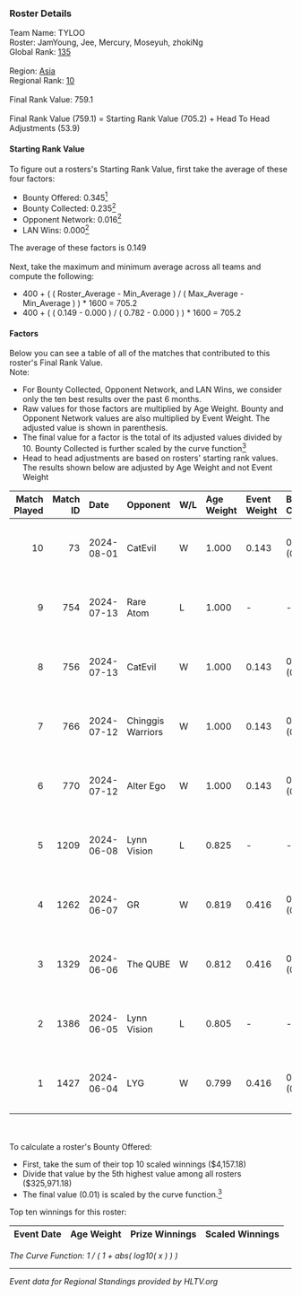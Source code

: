 ### Roster Details<br />
Team Name: TYLOO<br />
Roster: JamYoung, Jee, Mercury, Moseyuh, zhokiNg<br />
Global Rank: [135](../standings_global.md)<br />
<br />
Region: [Asia]( ../standings_asia.md)<br />
Regional Rank: [10]( ../standings_asia.md)<br />
<br />
Final Rank Value:  759.1<br />
<br />
Final Rank Value (759.1) = Starting Rank Value (705.2) + Head To Head Adjustments (53.9)<br />

#### Starting Rank Value<br />
To figure out a rosters's Starting Rank Value, first take the average of these four factors:<br />
- Bounty Offered: 0.345[<sup>1</sup>](#table2)
- Bounty Collected: 0.235[<sup>2</sup>](#table1)
- Opponent Network: 0.016[<sup>2</sup>](#table1)
- LAN Wins: 0.000[<sup>2</sup>](#table1)

The average of these factors is 0.149<br />
<br />
Next, take the maximum and minimum average across all teams and compute the following:<br />
- 400 + ( ( Roster_Average - Min_Average ) / ( Max_Average - Min_Average ) ) * 1600 = 705.2
- 400 + ( ( 0.149 - 0.000 ) / ( 0.782 - 0.000 ) ) * 1600 = 705.2


#### Factors<br />
Below you can see a table of all of the matches that contributed to this roster's Final Rank Value.<br />
Note:<br />

- For Bounty Collected, Opponent Network, and LAN Wins, we consider only the ten best results over the past 6 months.
- Raw values for those factors are multiplied by Age Weight. Bounty and Opponent Network values are also multiplied by Event Weight. The adjusted value is shown in parenthesis.
- The final value for a factor is the total of its adjusted values divided by 10. Bounty Collected is further scaled by the curve function[<sup>3</sup>](#curveFunction)
- Head to head adjustments are based on rosters' starting rank values. The results shown below are adjusted by Age Weight and not Event Weight
<span id="table1"></span><br />


| Match Played | Match ID | Date       | Opponent          | W/L | Age Weight | Event Weight | Bounty Collected | Opponent Network | LAN Wins  | H2H Adj. | Roster                                   |
| -: | -: | :- | :- | :- | :- | :- | :- | :- | :- | -: | :- |
|           10 |       73 | 2024-08-01 | CatEvil           | W   | 1.000      | 0.143        | 0.000 (0.000)    | 0.243 (0.035)    | 0 (0.000) |    10.89 | JamYoung, Jee, Mercury, Moseyuh, zhokiNg |
|            9 |      754 | 2024-07-13 | Rare Atom         | L   | 1.000      | -            | -                | -                | -         |   -14.93 | JamYoung, Jee, Mercury, Moseyuh, zhokiNg |
|            8 |      756 | 2024-07-13 | CatEvil           | W   | 1.000      | 0.143        | 0.000 (0.000)    | 0.243 (0.035)    | 0 (0.000) |     9.85 | JamYoung, Jee, Mercury, Moseyuh, zhokiNg |
|            7 |      766 | 2024-07-12 | Chinggis Warriors | W   | 1.000      | 0.143        | 0.000 (0.000)    | 0.159 (0.023)    | 0 (0.000) |    16.38 | JamYoung, Jee, Mercury, Moseyuh, zhokiNg |
|            6 |      770 | 2024-07-12 | Alter Ego         | W   | 1.000      | 0.143        | 0.000 (0.000)    | 0.081 (0.012)    | 0 (0.000) |     6.75 | JamYoung, Jee, Mercury, Moseyuh, zhokiNg |
|            5 |     1209 | 2024-06-08 | Lynn Vision       | L   | 0.825      | -            | -                | -                | -         |    -5.20 | JamYoung, k4Mi, Mercury, Moseyuh, zdr    |
|            4 |     1262 | 2024-06-07 | GR                | W   | 0.819      | 0.416        | 0.008 (0.003)    | 0.078 (0.027)    | 0 (0.000) |    10.89 | JamYoung, k4Mi, Mercury, Moseyuh, zdr    |
|            3 |     1329 | 2024-06-06 | The QUBE          | W   | 0.812      | 0.416        | 0.005 (0.002)    | 0.065 (0.022)    | 0 (0.000) |    11.38 | JamYoung, k4Mi, Mercury, Moseyuh, zdr    |
|            2 |     1386 | 2024-06-05 | Lynn Vision       | L   | 0.805      | -            | -                | -                | -         |    -4.45 | JamYoung, k4Mi, Mercury, Moseyuh, zdr    |
|            1 |     1427 | 2024-06-04 | LYG               | W   | 0.799      | 0.416        | 0.003 (0.001)    | 0.035 (0.012)    | 0 (0.000) |    12.36 | JamYoung, k4Mi, Mercury, Moseyuh, zdr    |

<br />
<span id="table2"></span><br />
To calculate a roster's Bounty Offered:<br />

- First, take the sum of their top 10 scaled winnings ($4,157.18)
- Divide that value by the 5th highest value among all rosters ($325,971.18)
- The final value (0.01) is scaled by the curve function.[<sup>3</sup>](#curveFunction)

Top ten winnings for this roster:<br />

| Event Date | Age Weight | Prize Winnings | Scaled Winnings |
| :- | -: | :- | :- |


<span id="curveFunction"></span>_The Curve Function: 1 / ( 1 + abs( log10( x ) ) )_<br />

---
_Event data for Regional Standings provided by HLTV.org_<br />
